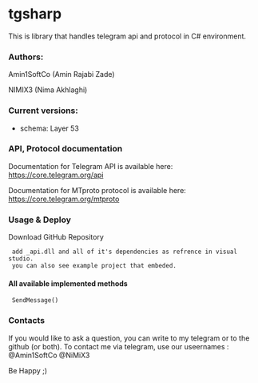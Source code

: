 # tgsharp

This is library that handles telegram api and protocol in C# environment.


### Authors:

Amin1SoftCo (Amin Rajabi Zade)

NIMIX3 (Nima Akhlaghi)




### Current versions:

- schema: Layer 53




### API, Protocol documentation

Documentation for Telegram API is available here: https://core.telegram.org/api

Documentation for MTproto protocol is available here: https://core.telegram.org/mtproto




### Usage & Deploy

Download GitHub Repository

     add _api.dll and all of it's dependencies as refrence in visual studio.
     you can also see example project that embeded.



#### All available implemented methods

     SendMessage()


### Contacts 
If you would like to ask a question, you can write to my telegram or to the github (or both). To contact me via telegram, use our useernames :  @Amin1SoftCo   @NiMiX3


Be Happy  ;)
